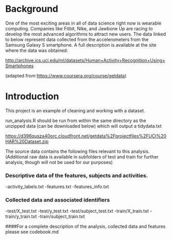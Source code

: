# Background 

One of the most exciting areas in all of data science right now is wearable computing. Companies like Fitbit, Nike, and Jawbone Up are racing to develop the most advanced algorithms to attract new users. The data linked to below represent data collected from the accelerometers from the Samsung Galaxy S smartphone. A full description is available at the site where the data was obtained: 

http://archive.ics.uci.edu/ml/datasets/Human+Activity+Recognition+Using+Smartphones 

(adapted from https://www.coursera.org/course/getdata)

# Introduction

This project is an example of cleaning and working with a dataset. 

run_analysis.R should be run from within the same directory as the unzipped data (can be downloaded below) which will output a tidydata.txt

https://d396qusza40orc.cloudfront.net/getdata%2Fprojectfiles%2FUCI%20HAR%20Dataset.zip

The source data contains the following files relevant to this analysis. (Additional raw data is available in subfolders of test and train for further analysis, though will not be used for our purposes)

### Descriptive data of the features, subjects and activities.
-activity_labels.txt
-features.txt
-features_info.txt

### Collected data and associated identifiers
-test/X_test.txt
-test/y_test.txt
-test/subject_test.txt
-train/X_train.txt
-train/y_train.txt
-train/subject_train.txt

####For a complete description of the analysis, collected data and features please see codebook.md
